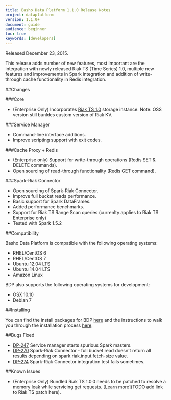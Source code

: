```yaml
---
title: Basho Data Platform 1.1.0 Release Notes
project: dataplatform
version: 1.1.0+
document: guide
audience: beginner
toc: true
keywords: [developers]
---
```


[bdp downloads]: http://docs.basho.com/dataplatform/1.1.0/downloads/
[bdp install]: http://docs.basho.com/dataplatform/1.1.0/installing/
[riak ts]: http://docs.basho.com/riakts/1.0.0/
[spark-riak connector]: https://github.com/basho/spark-riak-connector

Released December 23, 2015.

This release adds number of new features, most important are the integration with newly released Riak TS (Time Series) 1.0, multiple new features and improvements in Spark integration and addition of write-through cache functionality in Redis integration.

##Changes

###Core

* (Enterprise Only) Incorporates [Riak TS 1.0][riak ts] storage instance. Note: OSS version still bunldes custom version of Riak KV.

###Service Manager

* Command-line interface additions.
* Improve scripting support with exit codes.

###Cache Proxy + Redis

* (Enterprise only) Support for write-through operations (Redis SET & DELETE commands).
* Open sourcing of read-through functionality (Redis GET command).

###Spark-Riak Connector

* Open sourcing of Spark-Riak Connector.
* Improve full bucket reads performance.
* Basic support for Spark DataFrames.
* Added performance benchmarks.
* Support for Riak TS Range Scan queries (currenlty applies to Riak TS Enterprise only)
* Tested with Spark 1.5.2

##Compatibility

Basho Data Platform is compatible with the following operating systems:

* RHEL/CentOS 6
* RHEL/CentOS 7
* Ubuntu 12.04 LTS
* Ubuntu 14.04 LTS
* Amazon Linux

BDP also supports the following operating systems for development:

* OSX 10.10
* Debian 7

##Installing

You can find the install packages for BDP [here][bdp downloads] and the instructions to walk you through the installation process [here][bdp install].

##Bugs Fixed

* [DP-247](https://bashoeng.atlassian.net/browse/DP-247) Service manager starts spurious Spark masters.
* [DP-270](https://bashoeng.atlassian.net/browse/DP-270) Spark-Riak Connector - full bucket read doesn't return all results depending on spark.riak.input.fetch-size value.
* [DP-274](https://bashoeng.atlassian.net/browse/DP-274) Spark-Riak Connector integration test fails sometimes.

##Known Issues

* (Enterprise Only) Bundled Riak TS 1.0.0 needs to be patched to resolve a memory leak while servicing get requests. [Learn more](TODO add link to Riak TS patch here).
